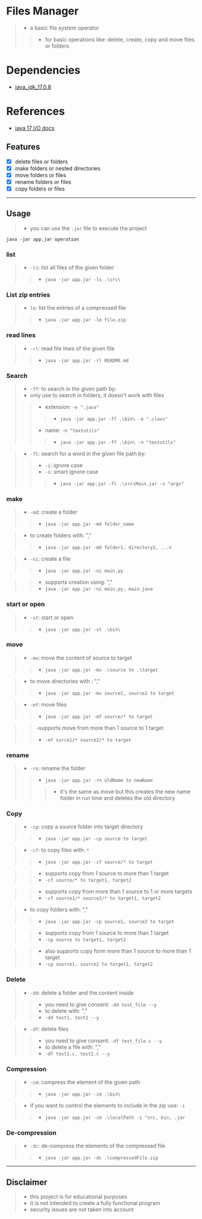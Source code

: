 # Files Manager
>- a basic file system operator
>>- for basic operations like: delete, create, copy and move files or folders

# Dependencies
- [java_jdk_17.0.8](https://www.oracle.com/java/technologies/javase/jdk17-archive-downloads.html)

# References 
- [java 17 I/O docs](https://docs.oracle.com/en/java/javase/17/docs/api/java.base/java/io/package-summary.html)

## Features
- [x] delete files or folders
- [x] make folders or nested directories
- [x] move folders or files
- [x] rename folders or files
- [x] copy folders or files

-------

## Usage

>- you can use the `.jar` file to execute the project
```shell
java -jar app.jar operation
```
### list

>- `-ls`: list all files of the given folder
>>- `java -jar app.jar -ls .\src\`

### List zip entries

>- `le`: list the entries of a compressed file
>>- `java -jar app.jar -le file.zip`

### read lines
>- `-rl`: read file lines of the given file
>>- `java -jar app.jar -rl README.md`

### Search

>- `-ff`: to search in the given path by:
>- only use to search in folders, it doesn't work with files
>>- extension: `-e ".java"`
>>>- `java -jar app.jar -ff .\bin\ -e ".class"`
>>- name: `-n "textutils"`
>>>- `java -jar app.jar -ff .\bin\ -n "textutils"`

>- `-fl`: search for a word in the given file path by:
>>- `-i`: ignore case
>>- `-s`: smart ignore case
>>>- `java -jar app.jar -fl .\src\Main.jar -s "args"`

### make

>- `-md`: create a folder
>>- `java -jar app.jar -md folder_name`

>- to create folders with: ","
>>- `java -jar app.jar -md folder1, directory2, ...n`

>- `-ni`: create a file
>>- `java -jar app.jar -ni main.py`

>>- supports creation using: ","
>>- `java -jar app.jar -ni main.py, main.java`

### start or open

>- `-st`: start or open
>>- `java -jar app.jar -st .\bin\`

### move

>- `-mv`: move the content of source to target
>>- `java -jar app.jar -mv .\source to .\target`

>- to move directories with : ","
>>- `java -jar app.jar -mv source1, source2 to target`


>- `-mf`: move files
>>- `java -jar app.jar -mf source/* to target`

>>-supports move from more than 1 source to 1 target
>>- `-mf surce1/* source2/* to target`

### rename

>- `-rn`: rename the folder
>>- `java -jar app.jar -rn oldName to newName`
>>>- it's the same as move but this creates the new name folder in run time and deletes the old directory

### Copy

>- `-cp`: copy a source folder into target directory
>>- `java -jar app.jar -cp source to target`

>- `-cf`: to copy files with: `*`
>>- `java -jar app.jar -cf source/* to target`

>>- supports copy from 1 source to more than 1 target
>>- `-cf source/* to target1, target2`

>>- supports copy from more than 1 source to 1 or more targets
>>- `-cf source1/* source2/* to target1, target2`

>- to copy folders with: ","
>>- `java -jar app.jar -cp source1, source2 to target`

>>- supports copy from 1 source to more than 1 target
>>- `-cp source to target1, target2`

>>- also supports copy form more than 1 source to more than 1 target
>>- `-cp source1, source2 to target1, target2`

### Delete


>- `-dd`: delete a folder and the content inside
>>- you need to give consent: `-dd test_file --y`
>>- to delete with: ","
>>- `-dd test1, test2 --y`

>- `-df`: delete files
>>- you need to give consent: `-df test_file.c --y`
>>- to delete a file with: ","
>>- `-df test1.c, test2.c --y`


### Compression

>- `-cm`: compress the element of the given path
>>- `java -jar app.jar -cm .\bin\`

>- if you want to control the elements to include in the zip use: `-i`
>>- `java -jar app.jar -cm .\localPath -i "src, bin, .jar`

### De-compression

>- `-dc`: de-compress the elements of the compressed file
>>- `java -jar app.jar -dc .\compressedFile.zip`

-------

## Disclaimer
>- this project is for educational purposes
>- it is not intended to create a fully functional program
>- security issues are not taken into account
